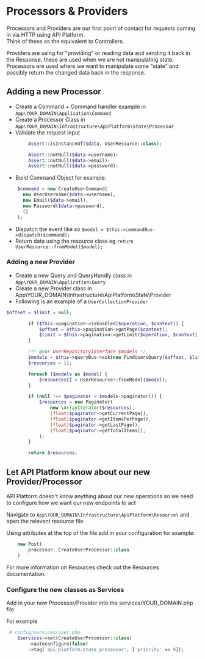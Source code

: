 # Processors & Providers

Processors and Providers are our first point of contact for requests coming in via HTTP using API Platform.\
Think of these as the equivalent to Controllers.

Providers are using for "providing" or reading data and sending it back in the Response, these are used when we are _not_ manipulating state. \
Processors are used where we want to manipulate some "state" and possibly return the changed data back in the response.



## Adding a new Processor

- Create a Command + Command handler example in `App\YOUR_DOMAIN\Application\Command`
- Create a Processor Class in `App\YOUR_DOMAIN\Infrastructure\ApiPlatform\State\Processor`
- Validate the request input
```php
        Assert::isInstanceOf($data, UserResource::class);

        Assert::notNull($data->username);
        Assert::notNull($data->email);
        Assert::notNull($data->password);
```
- Build Command Object for example:
```php       
    $command = new CreateUserCommand(
      new UserUsername($data->username),
      new Email($data->email),
      new Password($data->password),
      []
    );
``` 
- Dispatch the event like so `$model = $this->commandBus->dispatch($command);`
- Return data using the resource class eg `return UserResource::fromModel($model);`
### Adding a new Provider

- Create a new Query and QueryHandly class in `App\YOUR_DOMAIN\Application\Query`
- Create a new Provider class in App\YOUR_DOMAIN\Infrastructure\ApiPlatform\State\Provider
- Following is an example of a `UserCollectionProvider`
```php
$offset = $limit = null;

        if ($this->pagination->isEnabled($operation, $context)) {
            $offset = $this->pagination->getPage($context);
            $limit = $this->pagination->getLimit($operation, $context);
        }

        /** @var UserRepositoryInterface $models */
        $models = $this->queryBus->ask(new FindUsersQuery($offset, $limit));
        $resources = [];

        foreach ($models as $model) {
            $resources[] = UserResource::fromModel($model);
        }

        if (null !== $paginator = $models->paginator()) {
            $resources = new Paginator(
                new \ArrayIterator($resources),
                (float)$paginator->getCurrentPage(),
                (float)$paginator->getItemsPerPage(),
                (float)$paginator->getLastPage(),
                (float)$paginator->getTotalItems(),
            );
        }

        return $resources;
```

## Let API Platform know about our new Provider/Processor

API Platform doesn't know anything about our new operations so we need to configure how we want our new endpoints to act

Navigate to `App\YOUR_DOMAIN\Infrastructure\ApiPlatform\Resource\` and open the relevant resource file

Using attributes at the top of the file add in your configuration for example:

```php
    new Post(
        processor: CreateUserProcessor::class
    )
```

For more information on Resources check out the Resources documentation.


### Configure the new classes as Services

Add in your new Processor/Provider into the services/YOUR_DOMAIN.php file

For example

```php 
 # config/services/user.php
    $services->set(CreateUserProcessor::class)
        ->autoconfigure(false)
        ->tag('api_platform.state_processor', ['priority' => 0]);
```